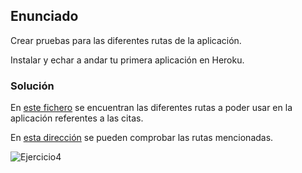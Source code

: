 ## Enunciado

Crear pruebas para las diferentes rutas de la aplicación.



Instalar y echar a andar tu primera aplicación en Heroku.


### Solución

En [este fichero](https://github.com/alberturria/Hospital/blob/master/routes/cita.route.js) se encuentran las diferentes rutas a poder usar en la aplicación referentes a las citas.

En [esta dirección](https://hospitaliv.herokuapp.com/) se pueden comprobar las rutas mencionadas.

![Ejercicio4](https://github.com/alberturria/Hospital/tree/master/docs/assets/img.png)



